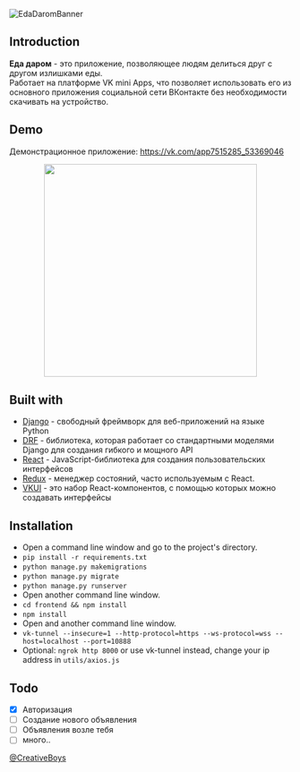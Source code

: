 ![EdaDaromBanner](https://i.imgur.com/btuVjar.png)

## Introduction
**Еда даром** - это приложение, позволяющее людям делиться друг с другом излишками еды.  
Работает на платформе VK mini Apps, что позволяет использовать его из основного приложения социальной сети ВКонтакте без необходимости скачивать на устройство.

## Demo
Демонстрационное приложение: https://vk.com/app7515285_53369046

<p align="center">
  <img width="auto" height="380" src="https://i.imgur.com/DYG1MFM.png">
</p>


## Built with

- [Django](https://www.djangoproject.com/) - свободный фреймворк для веб-приложений на языке Python
- [DRF](https://www.django-rest-framework.org/) -  библиотека, которая работает со стандартными моделями Django для создания гибкого и мощного API 
- [React](https://github.com/facebook/react) - JavaScript-библиотека для создания пользовательских интерфейсов
- [Redux](https://redux.js.org/) - менеджер состояний, часто используемым с React.
- [VKUI](https://vkcom.github.io/vkui-styleguide/) - это набор React-компонентов, с помощью которых можно создавать интерфейсы

## Installation
- Open a command line window and go to the project's directory.
- `pip install -r requirements.txt`
- `python manage.py makemigrations`
- `python manage.py migrate`
- `python manage.py runserver`
- Open another command line window.
- `cd frontend && npm install`
- `npm install`
- Open and another command line window.
- `vk-tunnel --insecure=1 --http-protocol=https --ws-protocol=wss --host=localhost --port=10888`
- Optional: `ngrok http 8000` or use vk-tunnel instead, change your ip address in `utils/axios.js`


## Todo
- [X] Авторизация
- [ ] Создание нового объявления
- [ ] Объявления возле тебя
- [ ] много..

[@CreativeBoys](https://vk.com/app7515285_53369046 "@CreativeBoys")
